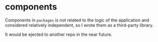 # components

Components in `packages` is not related to the logic of the application and considered relatively independent, so I wrote them as a third-party library.

It would be ejected to another repo in the near future.
